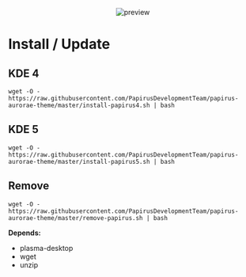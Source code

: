 <p align="center">
  <img src="https://raw.githubusercontent.com/PapirusDevelopmentTeam/papirus-aurorae-theme/master/preview.png" alt="preview"/>
</p>

# Install / Update
## KDE 4
```
wget -O - https://raw.githubusercontent.com/PapirusDevelopmentTeam/papirus-aurorae-theme/master/install-papirus4.sh | bash
```
## KDE 5
```
wget -O - https://raw.githubusercontent.com/PapirusDevelopmentTeam/papirus-aurorae-theme/master/install-papirus5.sh | bash
```
## Remove
```
wget -O - https://raw.githubusercontent.com/PapirusDevelopmentTeam/papirus-aurorae-theme/master/remove-papirus.sh | bash
```

**Depends:**
- plasma-desktop
- wget
- unzip
